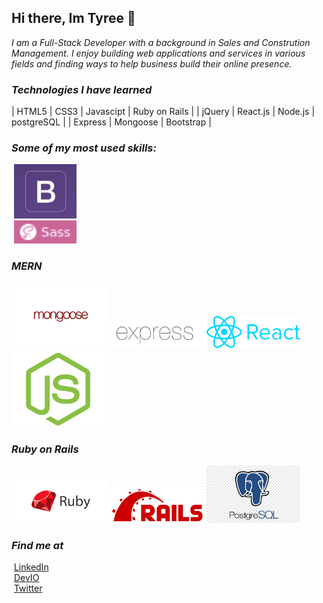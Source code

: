 ## Hi there, Im Tyree 👋
*I am a Full-Stack Developer with a background in Sales and Constrution Management.  I enjoy building web applications and services in various fields and finding ways to help business build their online presence.*
### *Technologies I have learned*
| HTML5 | CSS3 | Javascipt | Ruby on Rails |
| jQuery | React.js | Node.js | postgreSQL |
| Express | Mongoose | Bootstrap |
### *Some of my most used skills:*
&nbsp;<img src="images/bootstrap.png" alt="bs" width="100"/><br />&nbsp;<img src="images/sass.png" alt="sass" width="100"/>
### *MERN*

  &nbsp;<img src="images/mongoose.jpg" alt="mongo" width="150"/>&nbsp;<img src="images/express.png" alt="express" width="150"/>&nbsp;<img src="images/react.png" alt="reactjs" width="150"/>&nbsp;<img src="images/node.png" alt="nodejs" width="150"/>


### *Ruby on Rails*
&nbsp;<img src="images/ruby.png" alt="ruby" width="150"/>&nbsp;<img src="images/rails.png" alt="rails" width="150"/>&nbsp;<img src="images/postgres.png" alt="postgres" width="150"/>


### *Find me at*

&nbsp;[LinkedIn](https://www.linkedin.com/in/tyree-christensen-9283b26a/)<br/>
&nbsp;[DevIO](https://dev.to/tyree83)<br/>
&nbsp;[Twitter](https://twitter.com/tyree_c)
